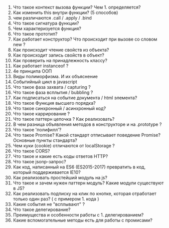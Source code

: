 1.  Что такое контекст вызова функции? Чем 1. определяется?
1.  Как изменить this внутри функции? (5 способов)
1.  чем различаются .call / .apply / .bind
1.  Что такое сигнатура функции?
1.  Чем характеризуется функция?
1.  Что такое прототип?
1.  Как работает конструктор? Что происходит при вызове со словом new ?
1.  Как происходит чтение свойств из объекта?
1.  Как происходит запись свойств в объект?
1.  Как проверить на принадлежность классу?
1.  Как работает instanceof ?
1.  4е принципа ООП
1.  Виды полиморфизма. И их объяснение
1.  Событийный цикл в javascript
1.  Что такое фаза захвата / capturing ?
1.  Что такое фаза всплытия / bubbling ?
1.  Как подписаться на событие документа / html элемента?
1.  Что такое Функция высшего порядка?
1.  Что такое синхронный / асинхронный код?
1.  Что такое каррирование ?
1.  Что такое паттерн цепочка ? Как реализовать?
1.  В чем разница объявления методов в конструкторе и на .prototype ?
1.  Что такое 'полифилл'?
1.  Что такое Promise? Какой стандарт отписывает поведение Promise? Основные пункты стандарта?
1.  Чем куки (cookie) отличаются от localStorage ?
1.  Что такое CORS?
1.  Что такое и какие есть коды ответов HTTP?
1.  Что такое jsonp-запрос?
1.  Как код, написанный на ES6 (ES2015-2017) превратить в код, который поддерживается IE10?
1.  Как реализовать простейший модуль на js?
1.  Что такое и зачем нужен паттерн модуль? Какие модули существуют в JS?
1.  Как реализовать подписку на клик по кнопке, которая отработает только один раз? ( с примером 1. кода )
1.  Какие события не "всплывают" ?
1.  Что такое делегирование?
1.  Преимущества и особенности работы с 1. делегированием?
1.  Какие вспомогательные методы есть для работы с промисами?
